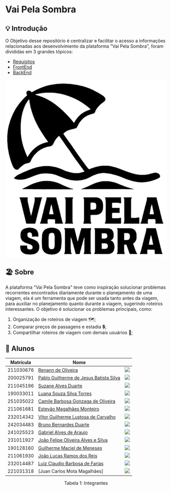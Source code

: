 # Vai Pela Sombra
## 💡 Introdução

<div class="flex-container">
  <div class="flex-text">
    O Objetivo desse repositório é centralizar e facilitar o acesso a informações relacionadas aos desenvolvimento da plataforma "Vai Pela Sombra", foram divididas em 3 grandes tópicos: 
    <ul>
      <li><a href="Requisitos/">Requisitos</a></li>
      <li><a href="FrontEnd/">FrontEnd</a></li>
      <li><a href="BackEnd/">BackEnd</a></li>
    </ul>
  </div>
  <div class="flex-image-container">
    <img src="img/logo_completa.png" alt="logo completa" class="flex-image">
  </div>
</div>


## 🏖️ Sobre

A plataforma "Vai Pela Sombra" teve como inspiração solucionar problemas recorrentes encontrados diariamente 
durante o planejamento de uma viagem, ela é um ferramenta que pode ser usada tanto antes da viagem, para auxiliar no planejamento
quanto durante a viagem, sugerindo roteiros interessantes.
O objetivo é solucionar os problemas principais, como:

1. Organização de roteiros de viagem 🗺️;
2. Comparar preços de passagens e estadia 💲;
3. Compartilhar roteiros de viagem com demais usuários 👋;

## 👥 Alunos

<center>

| Matrícula   | Nome                                       |                                                                                          |
|-------------|--------------------------------------------|------------------------------------------------------------------------------------------|
| 211030676   | [Renann de Oliveira](https://github.com/renannOgomes) | <img src="https://github.com/renannOgomes.png" width="120px">                           |
| 200025791   | [Pablo Guilherme de Jesus Batista Silva](https://github.com/PabloGJBS) | <img src="https://github.com/PabloGJBS.png" width="120px">                               |
| 211045196   | [Suzane Alves Duarte](https://github.com/suzaneaduarte) | <img src="https://github.com/suzaneaduarte.png" width="120px">                           |
| 190033011   | [Luana Souza Silva Torres](https://github.com/luanatorress) | <img src="https://github.com/luanatorress.png" width="120px">                           |
| 251035022   | [Camile Barbosa Gonzaga de Oliveira](https://github.com/Camile0318) | <img src="https://github.com/Camile0318.png" width="120px">                              |
| 211061681   | [Estevão Magalhães Monteiro](https://github.com/Estevao468) | <img src="https://github.com/Estevao468.png" width="120px">                              |
| 232014342   | [Vitor Guilherme Lustosa de Carvalho](https://github.com/Vitorlustosa) | <img src="https://github.com/Vitorlustosa.png" width="120px">                            |
| 242034483   | [Bruno Bernardes Duarte](https://github.com/bbduarte) | <img src="https://github.com/bbduarte.png" width="120px">                                |
| 241025523   | [Gabriel Alves de Araujo](https://github.com/CODEbugging3000) | <img src="https://github.com/CODEbugging3000.png" width="120px">                         |
| 231011927   | [João Felipe Oliveira Alves e Silva](https://github.com/MrBolt2005) | <img src="https://github.com/MrBolt2005.png" width="120px">                              |
| 190128160   | [Guilherme Maciel de Meneses](https://github.com/Guilhermemm3) | <img src="https://github.com/Guilhermemm3.png" width="120px">                            |
| 211061930   | [João Lucas Ramos dos Reis](https://github.com/joaolramos) | <img src="https://github.com/joaolramos.png" width="120px">                              |
| 232014487   | [Luiz Claudio Barbosa de Farias](https://github.com/LuizFarias21) | <img src="https://github.com/LuizFarias21.png" width="120px">                            |
| 221031318   | [Juan Carlos Mota Magalhães] | <img src="https://github.com/testestes.png" width="120px">                               |



Tabela 1: Integrantes
</center>

